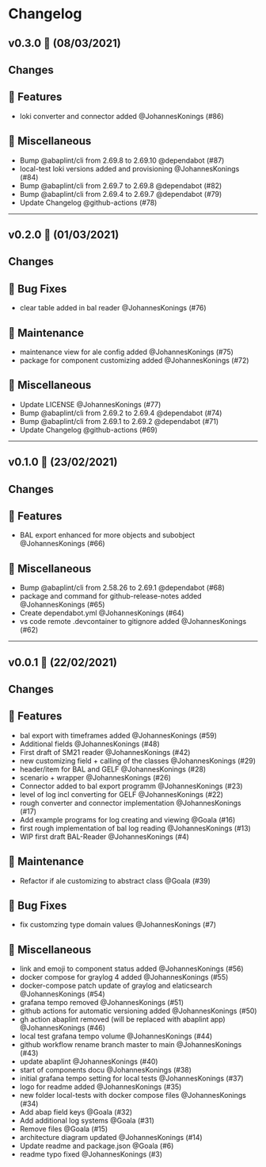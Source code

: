 # Changelog

## v0.3.0 🌈 (08/03/2021)
## Changes
## 🚀 Features

- loki converter and connector added @JohannesKonings (#86)

## 🧺 Miscellaneous

- Bump @abaplint/cli from 2.69.8 to 2.69.10 @dependabot (#87)
- local-test loki versions added and provisioning @JohannesKonings (#84)
- Bump @abaplint/cli from 2.69.7 to 2.69.8 @dependabot (#82)
- Bump @abaplint/cli from 2.69.4 to 2.69.7 @dependabot (#79)
- Update Changelog @github-actions (#78)

---

## v0.2.0 🌈 (01/03/2021)
## Changes
## 🐛 Bug Fixes

- clear table added in bal reader @JohannesKonings (#76)

## 🧰 Maintenance

- maintenance view for ale config added @JohannesKonings (#75)
- package for component customizing added @JohannesKonings (#72)

## 🧺 Miscellaneous

- Update LICENSE @JohannesKonings (#77)
- Bump @abaplint/cli from 2.69.2 to 2.69.4 @dependabot (#74)
- Bump @abaplint/cli from 2.69.1 to 2.69.2 @dependabot (#71)
- Update Changelog @github-actions (#69)

---

## v0.1.0 🌈 (23/02/2021)
## Changes
## 🚀 Features

- BAL export enhanced for more objects and subobject @JohannesKonings (#66)

## 🧺 Miscellaneous

- Bump @abaplint/cli from 2.58.26 to 2.69.1 @dependabot (#68)
- package and command for github-release-notes added @JohannesKonings (#65)
- Create dependabot.yml @JohannesKonings (#64)
- vs code remote .devcontainer to  gitignore added @JohannesKonings (#62)

---

## v0.0.1 🌈 (22/02/2021)
## Changes

## 🚀 Features

- bal export with timeframes added @JohannesKonings (#59)
- Additional fields @JohannesKonings (#48)
- First draft of SM21 reader @JohannesKonings (#42)
- new customizing field + calling of the classes @JohannesKonings (#29)
- header/item for BAL and GELF @JohannesKonings (#28)
- scenario + wrapper @JohannesKonings (#26)
- Connector added to bal export programm @JohannesKonings (#23)
- level of log incl converting for GELF @JohannesKonings (#22)
- rough converter and connector implementation @JohannesKonings (#17)
- Add example programs for log creating and viewing  @Goala (#16)
- first rough implementation of bal log reading @JohannesKonings (#13)
- WIP first draft BAL-Reader @JohannesKonings (#4)

## 🧰 Maintenance

- Refactor if ale customizing to abstract class @Goala (#39)

## 🐛 Bug Fixes

- fix customzing type domain values @JohannesKonings (#7)

## 🧺 Miscellaneous

- link and emoji to component status added @JohannesKonings (#56)
- docker compose for graylog 4 added @JohannesKonings (#55)
- docker-compose patch update of graylog and elaticsearch @JohannesKonings (#54)
- grafana tempo removed @JohannesKonings (#51)
- github actions for automatic versioning added @JohannesKonings (#50)
- gh action abaplint removed (will be replaced with abaplint app) @JohannesKonings (#46)
- local test grafana tempo volume @JohannesKonings (#44)
- github workflow rename branch master to main @JohannesKonings (#43)
- update abaplint @JohannesKonings (#40)
- start of components docu @JohannesKonings (#38)
- initial grafana tempo setting for local tests @JohannesKonings (#37)
- logo for readme added @JohannesKonings (#35)
- new folder local-tests with docker compose files @JohannesKonings (#34)
- Add abap field keys @Goala (#32)
- Add additional log systems @Goala (#31)
- Remove files @Goala (#15)
- architecture diagram updated @JohannesKonings (#14)
- Update readme and package.json @Goala (#6)
- readme typo fixed @JohannesKonings (#3)